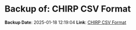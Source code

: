 # Backup of: CHIRP CSV Format

**Backup Date**: 2025-01-18 12:19:04
**Link**: [CHIRP CSV Format](https://przemienniki.eu/eksport-danych/chirp/?band=70cm,2m&status=working,testing)
